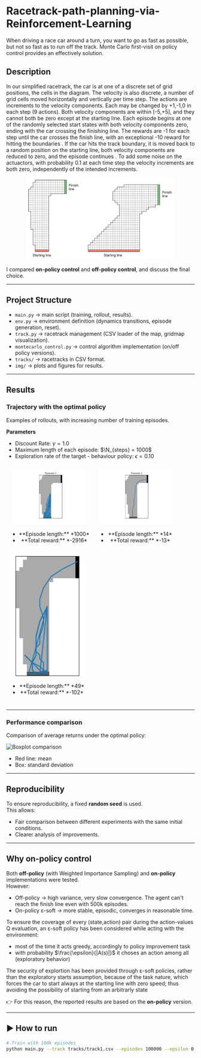 # Racetrack-path-planning-via-Reinforcement-Learning
When driving a race car around a turn, you want to go as fast as possible, but not so fast as to run off the track. Monte Carlo first-visit on policy control provides an effectively solution.

## Description
In our simplified racetrack, the car is at one of a discrete set of grid positions, the cells in the diagram. The velocity is also discrete, a number of grid cells moved horizontally and vertically per time step. The actions are increments to the velocity components. Each may be changed by +1,-1,0 in each step (9 actions). Both velocity components are within [-5,+5], and they cannot both be zero except at the starting line. Each episode begins at one of the randomly selected start states with both velocity components zero, ending with the car crossing the finishing line. The rewards are -1 for each step until the car crosses the finish line, with an exceptional -10 reward for hitting the boundaries . If the car hits the track boundary, it is moved back to a random position on the starting line, both velocity components are reduced to zero, and the episode continues . To add some noise on the actuactors, with probability 0.1 at each time step the velocity increments are both zero, independently of the intended increments.

<p align="center">
  <img src="Images/right_turns.JPG" alt="A couple of right turns for the racetrack task" width="400"/>
</p>

I compared **on-policy control** and **off-policy control**, and discuss the final choice.

---

## Project Structure
- `main.py` → main script (training, rollout, results).  
- `env.py` → environment definition (dynamics transitions, episode generation, reset).  
- `track.py` → racetrack management (CSV loader of the map, gridmap visualization).  
- `montecarlo_control.py` → control algorithm implementation (on/off policy versions).  
- `tracks/` → racetracks in CSV format.  
- `img/` → plots and figures for results.  

---

## Results

### Trajectory with the optimal policy
Examples of rollouts, with increasing number of training episodes.

**Parameters**
- Discount Rate: $\gamma = 1.0$
- Maximum length of each episode: $\N_{steps} = 1000$
- Exploration rate of the target - behaviour policy: $\epsilon = 0.10$

<p align="center">
  <figure style="display:inline-block; text-align:center; margin:10px">
    <img src="Images/5k_1000.png" alt="1000" width="200"/>
    <figcaption>
      <ul>
      <li>**Episode length:** *1000*</li>
      <li>**Total reward:** *-2916*</li>
    </ul>
    </figcaption>
  </figure>
  <figure style="display:inline-block; text-align:center; margin:10px">
    <img src="Images/15k_1000.png" alt="1000" width="200"/>
     <figcaption>
      <ul>
      <li>**Episode length:** *14*</li>
      <li>**Total reward:** *-13*</li>
    </ul>
    </figcaption>
  </figure>
  <figure style="display:inline-block; text-align:center; margin:10px">
    <img src="Images/20k_1000.png" alt="1000" width="200"/>
     <figcaption>
      <ul>
      <li>**Episode length:** *49*</li>
      <li>**Total reward:** *-102*</li>
    </ul>
    </figcaption>
  </figure>
</p>


---

### Performance comparison
Comparison of average returns under the optimal policy:

![Boxplot comparison](img/comparison_boxplot.png)

- Red line: mean  
- Box: standard deviation  

---

## Reproducibility
To ensure reproducibility, a fixed **random seed** is used.  
This allows:
- Fair comparison between different experiments with the same initial conditions.  
- Clearer analysis of improvements.  

---

## Why **on-policy control**
Both **off-policy** (with Weighted Importance Sampling) and **on-policy** implementations were tested.  
However:
- Off-policy → high variance, very slow convergence. The agent can't reach the finish line even with 500k episodes. 
- On-policy ε-soft → more stable, episodic, converges in reasonable time.
  
To ensure the coverage of every (state,action) pair during the action-values Q evaluation, an ε-soft policy has been considered while acting with the environment:
- most of the time it acts greedy, accordingly to policy improvement task
- with probability $\frac{\epsilon}{|A(s)|}$ it choses an action among all (exploratory behavior)

The security of explortion has been provided through ε-soft policies, rather than the exploratory starts assumption, because of the task nature, which forces the car to start always at the starting line with zero speed; thus avoiding the possibility of starting from an arbitrarly state


👉 For this reason, the reported results are based on the **on-policy** version.

---

## ▶️ How to run
```bash
# Train with 100k episodes
python main.py --track tracks/track1.csv --episodes 100000 --epsilon 0.1 --gamma 1.0
